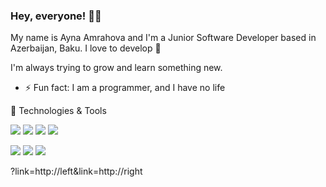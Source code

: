 ### Hey, everyone! 👋🏻

My name is Ayna Amrahova and I'm a Junior Software Developer based in Azerbaijan, Baku. I love to develop 💚

I'm always trying to grow and learn something new.



- ⚡ Fun fact: I am a programmer, and I have no life

 🔧 Technologies & Tools

![](https://img.shields.io/badge/Language-Java-informational?style=flat&logo=java&logoColor=white&color=2bbc8a)
![](https://img.shields.io/badge/Framework-Spring-informational?style=flat&logo=spring&logoColor=white&color=2bbc8a)
![](https://img.shields.io/badge/Database-MySQL-informational?style=flat&logo=mysql&logoColor=white&color=2bbc8a)
![](https://img.shields.io/badge/Editor-IntelliJ-informational?style=flat&logo=IntelliJ-idea&logoColor=white&color=2bbc8a)




![](https://img.shields.io/badge/Linkedin-social-informational?style=social&logo=linkedin&logoColor=blue&color=2bbc8a)
![](https://img.shields.io/badge/Facebook?link=https://www.facebook.com/ayna.amrahova.14/right-informational?style=social&logo=facebook&logoColor=blue&color=2bbc8a)
![](https://img.shields.io/badge/Instagram-social-informational?style=social&logo=instagram&logoColor=blue&color=2bbc8a)

?link=http://left&link=http://right
